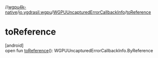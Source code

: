 //[wgpu4k-native](../../../index.md)/[io.ygdrasil.wgpu](../index.md)/[WGPUUncapturedErrorCallbackInfo](index.md)/[toReference](to-reference.md)

# toReference

[android]\
open fun [toReference](to-reference.md)(): WGPUUncapturedErrorCallbackInfo.ByReference